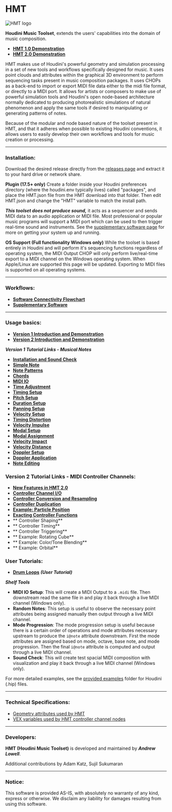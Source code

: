 HMT
======

![HMT logo](https://github.com/andrew-lowell/HMT/blob/master/hmt_logo_01.png)

**Houdini Music Toolset**, extends the users' capabilities into the domain of music composition.
* **[HMT 1.0 Demonstration](https://vimeo.com/425382356/a4a52d71c1)**
* **[HMT 2.0 Demonstration](https://vimeo.com/536214871)**

HMT makes use of Houdini's powerful geometry and simulation processing in a set of new tools and workflows specifically designed for music. It uses point clouds and attributes within the graphical 3D environment to perform sequencing tasks present in music composition packages. It uses CHOPs as a back-end to import or export MIDI file data either to the midi file format, or directly to a MIDI port. It allows for artists or composers to make use of powerful simulation tools and Houdini's open node-based architecture normally dedicated to producing photorealistic simulations of natural phenomenon and apply the same tools if desired to manipulating or generating patterns of notes.

Because of the modular and node based nature of the toolset present in HMT, and that it adheres when possible to existing Houdini conventions, it allows users to easily develop their own workflows and tools for music creation or processing.

* * * * *

### Installation:

Download the desired release directly from the [releases page](https://github.com/andrew-lowell/HMT/releases) and extract it to your hard drive or network share.

**Plugin (17.5+ only)**
Create a folder inside your Houdini preferences directory (where the houdini.env typically lives) called "packages", and place the HMT.json file from the HMT download into that folder. Then edit HMT.json and change the "HMT" variable to match the install path.

***This toolset does not produce sound,*** it acts as a sequencer and sends MIDI data to an audio application or MIDI file. Most professional or popular music programs will support a MIDI port which can be used to then trigger real-time sound and instruments. See the [supplementary software page](https://github.com/andrew-lowell/HMT/blob/master/SOFTWARE_LINKS.md) for more on getting your system up and running.

**OS Support (Full functionality Windows only)**
While the toolset is based entirely in Houdini and will perform it's sequencing functions regardless of operating system, the MIDI Output CHOP will only perform live/real-time export to a MIDI channel on the Windows operating system. When Apple/Linux are supported this page will be updated. Exporting to MIDI files is supported on all operating systems.


* * * * *
### Workflows:
* **[Software Connectivity Flowchart](https://github.com/andrew-lowell/HMT/blob/master/hmt_workflows.pdf)**
* **[Supplementary Software](https://github.com/andrew-lowell/HMT/blob/master/SOFTWARE_LINKS.md)**


* * * * *

### Usage basics:
* **[Version 1 Introduction and Demonstration](https://vimeo.com/425382356/a4a52d71c1)**
* **[Version 2 Introduction and Demonstration](https://vimeo.com/536214871)**

***Version 1 Tutorial Links - Musical Notes***
* **[Installation and Sound Check](https://vimeo.com/416777838)**
* **[Simple Note](https://vimeo.com/416991416)**
* **[Note Patterns](https://vimeo.com/417402929)**
* **[Chords](https://vimeo.com/428397014)**
* **[MIDI IO](https://vimeo.com/417931944)**
* **[Time Adjustment](https://vimeo.com/417932182)**
* **[Timing Setup](https://vimeo.com/419194667)**
* **[Pitch Setup](https://vimeo.com/419194847)**
* **[Duration Setup](https://vimeo.com/419451031)**
* **[Panning Setup](https://vimeo.com/420559800)**
* **[Velocity Setup](https://vimeo.com/420579796)**
* **[Timing Distortion](https://vimeo.com/421363770)**
* **[Velocity Impulse](https://vimeo.com/422014745)**
* **[Modal Setup](https://vimeo.com/424223637)**
* **[Modal Assignment](https://vimeo.com/424411732)**
* **[Velocity Impact](https://vimeo.com/424437612)**
* **[Velocity Distance](https://vimeo.com/424655810)**
* **[Doppler Setup](https://vimeo.com/424996327)**
* **[Doppler Application](https://vimeo.com/425016788)**
* **[Note Editing](https://vimeo.com/460053769)**

### Version 2 Tutorial Links - MIDI Controller Channels:
* **[New Features in HMT 2.0](https://vimeo.com/536575305)**
* **[Controller Channel I/O](https://vimeo.com/536575516)**
* **[Controller Conversion and Resampling](https://vimeo.com/540892566)**
* **[Controller Duplication](https://vimeo.com/544867864)**
* **[Example: Particle Position](https://vimeo.com/547344452)**
* **[Exacting Controller Functions](https://vimeo.com/557082144)**
* ** Controller Shaping**
* ** Controller Timing**
* ** Controller Triggering**
* ** Example: Rotating Cube**
* ** Example: Color/Tone Blending**
* ** Example: Orbital**

### User Tutorials:
* **[Drum Loops](https://vimeo.com/437284890)** ***(User Tutorial)***

***Shelf Tools***
* **MIDI IO Setup**: This will create a MIDI Output to a `.midi` file. Then downstream read the same file in and play it back through a live MIDI channel (Windows only).
* **Random Notes**: This setup is useful to observe the necessary point attributes being assigned manually then output through a live MIDI channel.
* **Mode Progression**: The mode progression setup is useful because there is a certain order of operations and mode attributes necessary upstream to produce the `i@note` attribute downstream. First the mode attributes are assigned based on mode, octave, base note, and mode progression. Then the final `i@note` attribute is computed and output through a live MIDI channel.
* **Sound Check**: This will create test spacial MIDI composition with visualization and play it back through a live MIDI channel (Windows only).

For more detailed examples, see the [provided examples](https://github.com/andrew-lowell/HMT/tree/master/examples) folder for Houdini (.hip) files.

* * * * *

### Technical Specifications:
* [Geometry attributes used by HMT](https://github.com/andrew-lowell/HMT/blob/master/ATTRIBUTE_SPECS.md)
* [VEX variables used by HMT controller channel nodes](https://github.com/andrew-lowell/HMT/blob/master/CONTROLLER_CHANNEL_SPECS.md)

* * * * *

### Developers:
**HMT (Houdini Music Toolset)** is developed and maintained by ***Andrew Lowell***.

Additional contributions by Adam Katz, Sujil Sukumaran

* * * * *

### Notice:
This software is provided AS-IS, with absolutely no warranty of any kind, express or otherwise. We disclaim any liability for damages resulting from using this software.
